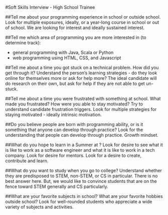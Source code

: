 #Soft Skills Interview - High School Trainee

##Tell me about your programming experience in school or outside school.
Look for multiple exposures, ideally, or a year-long course in school or out of school. We are looking for interest and ideally sustained interest.

##Tell me which area of programming you are more interested in (to determine track):
* general programming with Java, Scala or Python
* web programming using HTML, CSS, and Javascript

##Tell me about a time you got stuck on a technical problem. How did you get through it?
Understand the person’s learning strategies - do they look online for themselves more or ask for help more? The ideal candidate will do research on their own, but ask for help if they are not able to get un-stuck.

##Tell me about a time you were frustrated with something at school. What made you frustrated? How were you able to stay motivated?
Try to understand candidate frustration triggers.
Look for multiple strategies for staying motivated - ideally intrinsic motivation.

##Do you believe people are born with programming ability, or is it something that anyone can develop through practice?
Look for the understanding that people can develop through practice. Growth mindset.

##What do you hope to learn in a Summer at <Company X>?
Look for desire to see what it is like to work as a software engineer and what it is like to work in a tech company.
Look for desire for mentors.
Look for a desire to create, contribute and learn.

##What do you want to study when you go to college?
Understand whether they are predisposed to STEM, non-STEM, or CS in particular. There is no best answer here. But, we would like to convince students that are on the fence toward STEM generally and CS particularly.

##What are your favorite subjects in school? What are your favorite hobbies outside school?
Look for well-rounded students who appreciate a wide variety of subjects and activities.

